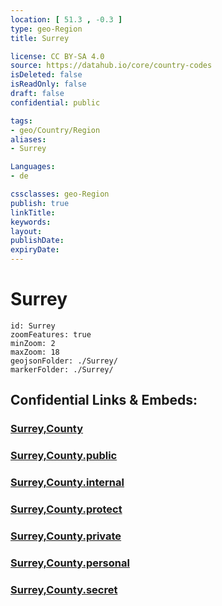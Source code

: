 ```yaml
---
location: [ 51.3 , -0.3 ] 
type: geo-Region
title: Surrey

license: CC BY-SA 4.0
source: https://datahub.io/core/country-codes
isDeleted: false
isReadOnly: false
draft: false
confidential: public

tags:
- geo/Country/Region
aliases:
- Surrey

Languages:
- de

cssclasses: geo-Region
publish: true
linkTitle: 
keywords: 
layout: 
publishDate: 
expiryDate: 
---
```


# Surrey

```leaflet
id: Surrey
zoomFeatures: true 
minZoom: 2 
maxZoom: 18
geojsonFolder: ./Surrey/
markerFolder: ./Surrey/
```


## Confidential Links & Embeds: 

### [Surrey,County](/_Standards/Earth/Continent/Europe/Europe~North/UK/England/Regions~England/South_East_England/Surrey,County.md) 

### [Surrey,County.public](/_public/Earth/Continent/Europe/Europe~North/UK/England/Regions~England/South_East_England/Surrey,County.public.md) 

### [Surrey,County.internal](/_internal/Earth/Continent/Europe/Europe~North/UK/England/Regions~England/South_East_England/Surrey,County.internal.md) 

### [Surrey,County.protect](/_protect/Earth/Continent/Europe/Europe~North/UK/England/Regions~England/South_East_England/Surrey,County.protect.md) 

### [Surrey,County.private](/_private/Earth/Continent/Europe/Europe~North/UK/England/Regions~England/South_East_England/Surrey,County.private.md) 

### [Surrey,County.personal](/_personal/Earth/Continent/Europe/Europe~North/UK/England/Regions~England/South_East_England/Surrey,County.personal.md) 

### [Surrey,County.secret](/_secret/Earth/Continent/Europe/Europe~North/UK/England/Regions~England/South_East_England/Surrey,County.secret.md)

